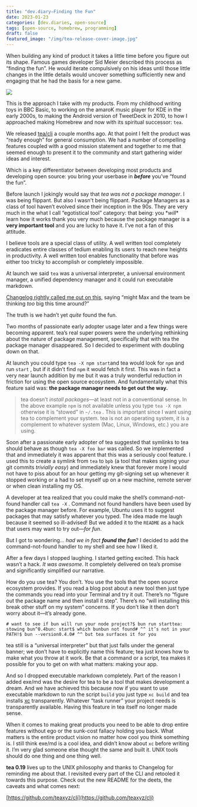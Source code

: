 ```yaml
---
title: "dev.diary—Finding the Fun"
date: 2023-01-23
categories: [dev.diaries, open-source]
tags: [open-source, homebrew, programming]
draft: false
featured_image: "/img/tea-release-cover-image.jpg"
---
```

When building any kind of product it takes a little time before you figure out its shape. Famous games developer Sid Meier described this process as “finding the fun”. He would iterate compulsively on his ideas until those little changes in the little details would uncover something sufficiently new and engaging that he had the basis for a new game.

![](https://miro.medium.com/v2/resize:fit:1024/1*Y25rtCmwlRMmcRlef-mlFA.png)

This is the approach I take with my products. From my childhood writing toys in BBC Basic, to working on the amaroK music player for KDE in the early 2000s, to making the Android version of TweetDeck in 2010, to how I approached making Homebrew and now with its spiritual successor: `tea`.

We released [tea/cli](https://github.com/teaxyz/cli) a couple months ago. At that point I felt the product was “ready enough” for general consumption. We had a number of compelling features coupled with a good mission statement and together to me that seemed enough to present it to the community and start gathering wider ideas and interest.

Which is a key differentiator between developing most products and developing open source: you bring your userbase in **_before_** you’ve “found the fun”.

Before launch I jokingly would say that _tea was not a package manager_. I was being flippant. But also I wasn't being flippant. Package Managers as a class of tool haven’t evolved since their inception in the 90s. They are very much in the what I call “egotistical tool” category: that being: you \*_will_\* learn how it works thank you very much because the package manager is a **very important tool** and you are lucky to have it. I’ve not a fan of this attitude.

I believe tools are a special class of utility. A well written tool completely eradicates entire classes of tedium enabling its users to reach new heights in productivity. A well written tool enables functionality that before was either too tricky to accomplish or completely impossible.

At launch we said `tea` was a universal interpreter, a universal environment manager, a unified dependency manager and it could run executable markdown.

[Changelog rightly called me out on this](https://changelog.com/news/491E), saying “might Max and the team be thinking _too_ big this time around?”

The truth is we hadn’t yet _quite_ found the fun.

Two months of passionate early adopter usage later and a few things were becoming apparent. tea’s real super powers were the underlying rethinking about the nature of package management, specifically that with tea the package manager disappeared. So I decided to experiment with doubling down on that.

At launch you could type `tea -X npm start`and tea would look for `npm` and run `start` , but if it didn’t find `npm` it would fetch it first. This was in fact a very near launch addition by me but it was a truly wonderful reduction in friction for using the open source ecosystem. And fundamentally what this feature said was: **the package manager needs to get out the way.**

> tea doesn’t _install packages_—at least not in a conventional sense. In the above example `npm` is not available unless you type `tea -X npm` otherwise it is “stowed” in `~/.tea` . This is important since I want using tea to complement your system. tea is not an operating system, it is a complement to whatever system (Mac, Linux, Windows, etc.) you are using.

Soon after a passionate early adopter of tea suggested that symlinks to tea should behave as though `tea -X foo bar` was called. So we implemented that and immediately it was apparent that this was a seriously cool feature. I used this to create a symlink from `tea` to `bpb` (a tool that makes signing your git commits _trivially easy_) and immediately knew that forever more I would not have to piss about for an hour getting my git-signing set up whenever it stopped working or a had to set myself up on a new machine, remote server or when clean installing my OS.

A developer at tea realized that you could make the shell’s command-not-found handler call `tea -X` . Command not found handlers have been used by the package manager before. For example, Ubuntu uses it to suggest packages that may satisfy whatever you typed. The idea made me laugh because it seemed so ill-advised! But we added it to the `README` as a hack that users may want to try out—_for fun_.

But I got to wondering… _had we in fact_ **_found the fun_**? I decided to add the command-not-found handler to my shell and see how I liked it.

After a few days I stopped laughing. I started getting excited. This hack wasn’t a hack. _It was awesome_. It completely delivered on tea’s promise and significantly simplified our narrative.

How do you use tea? You don’t. You use the tools that the open source ecosystem provides. If you read a blog post about a new tool then just type the commands you read into your Terminal and try it out. There’s no “figure out the package name and then install it step”. There’s no “will installing this break other stuff on my system” concerns. If you don’t like it then don’t worry about it—it’s already gone.

```
# want to see if bun will run your node project?$ bun run starttea: stowing bun^0.4bun: start$ which bunbun not found# ^^ it’s not in your PATH!$ bun --version0.4.0# ^^ but tea surfaces it for you
```

tea still is a “universal interpreter” but that just falls under the general banner; we don’t have to explicitly name this feature; tea just knows how to make what you throw at it work. Be that a command or a script, tea makes it possible for you to get on with what matters: making your app.

And so I dropped executable markdown completely. Part of the reason I added exe/md was the desire for tea to be a tool that makes development a dream. And we have achieved this because now if you want to use executable markdown to run the script `build` you just type `xc build` and tea installs [xc](https://github.com/joerdav/xc) transparently. Whatever “task runner” your project needs is transparently available. Having this feature in tea itself no longer made sense.

When it comes to making great products you need to be able to drop entire features without ego or the sunk-cost fallacy holding you back. What matters is the entire product vision no matter how cool you think something is. I still think exe/md is a cool idea, and didn’t know about `xc` before writing it. I’m very glad someone else thought the same and built it. UNIX tools should do one thing and one thing well.

**tea 0.19** lives up to the UNIX philosophy and thanks to Changelog for reminding me about that. I revisited every part of the CLI and retooled it towards this purpose. Check out the new README for the deets, the caveats and what comes next:

[https://github.com/teaxyz/cli](https://github.com/teaxyz/cli)
